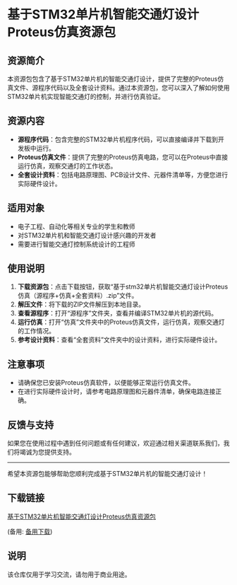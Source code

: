# 基于STM32单片机智能交通灯设计Proteus仿真资源包

## 资源简介
本资源包包含了基于STM32单片机的智能交通灯设计，提供了完整的Proteus仿真文件、源程序代码以及全套设计资料。通过本资源包，您可以深入了解如何使用STM32单片机实现智能交通灯的控制，并进行仿真验证。

## 资源内容
- **源程序代码**：包含完整的STM32单片机程序代码，可以直接编译并下载到开发板中运行。
- **Proteus仿真文件**：提供了完整的Proteus仿真电路，您可以在Proteus中直接运行仿真，观察交通灯的工作状态。
- **全套设计资料**：包括电路原理图、PCB设计文件、元器件清单等，方便您进行实际硬件设计。

## 适用对象
- 电子工程、自动化等相关专业的学生和教师
- 对STM32单片机和智能交通灯设计感兴趣的开发者
- 需要进行智能交通灯控制系统设计的工程师

## 使用说明
1. **下载资源包**：点击下载按钮，获取“基于stm32单片机智能交通灯设计Proteus仿真（源程序+仿真+全套资料）.zip”文件。
2. **解压文件**：将下载的ZIP文件解压到本地目录。
3. **查看源程序**：打开“源程序”文件夹，查看并编译STM32单片机的源代码。
4. **运行仿真**：打开“仿真”文件夹中的Proteus仿真文件，运行仿真，观察交通灯的工作情况。
5. **参考设计资料**：查看“全套资料”文件夹中的设计资料，进行实际硬件设计。

## 注意事项
- 请确保您已安装Proteus仿真软件，以便能够正常运行仿真文件。
- 在进行实际硬件设计时，请参考电路原理图和元器件清单，确保电路连接正确。

## 反馈与支持
如果您在使用过程中遇到任何问题或有任何建议，欢迎通过相关渠道联系我们，我们将竭诚为您提供支持。

---

希望本资源包能够帮助您顺利完成基于STM32单片机的智能交通灯设计！

## 下载链接
[基于STM32单片机智能交通灯设计Proteus仿真资源包](https://pan.quark.cn/s/e6ae98a7fc50) 

(备用: [备用下载](https://pan.baidu.com/s/1s7JfFK04Hsur3Dp0o0WQ-Q?pwd=1234))

## 说明

该仓库仅用于学习交流，请勿用于商业用途。
